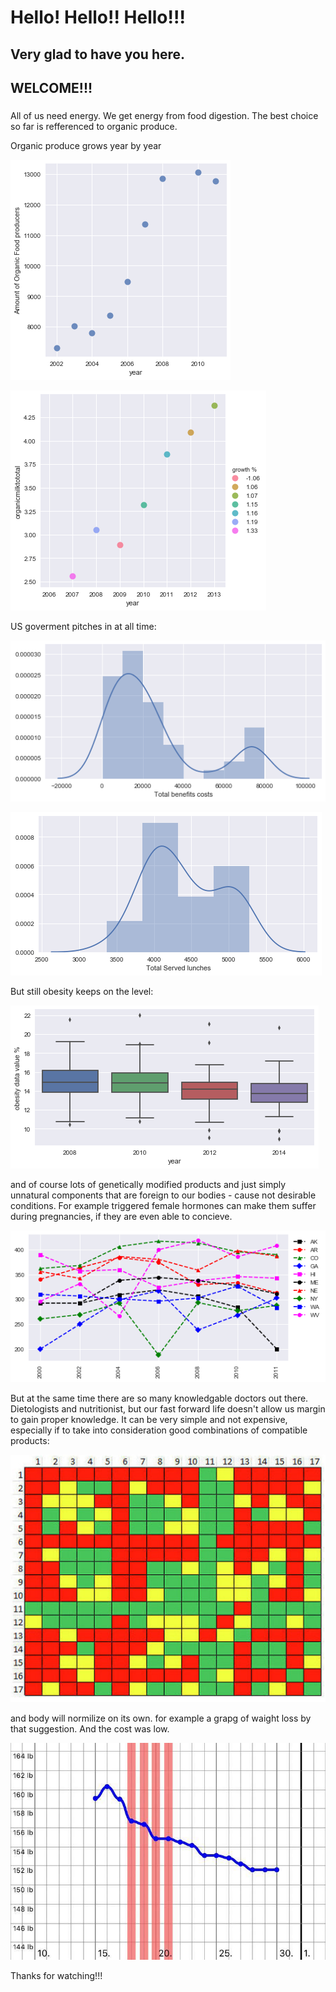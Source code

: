 # Hello! Hello!! Hello!!!

## Very glad to have you here.

## WELCOME!!!

###
All of us need energy. We get energy from food digestion. The best choice so far is refferenced to organic produce.

Organic produce grows year by year

![Image](https://github.com/YuliannkA/YuliannkA.github.io/blob/master/Organic%20producers.png)

![Image](https://github.com/YuliannkA/YuliannkA.github.io/blob/master/orgmilkquantitygrowth.png)

US goverment pitches in at all time:

![Image](https://github.com/YuliannkA/YuliannkA.github.io/blob/master/totalbenefitscosts.png)

![Image](https://github.com/YuliannkA/YuliannkA.github.io/blob/master/index.png)

But still obesity keeps on the level:

![Image](https://github.com/YuliannkA/YuliannkA.github.io/blob/master/obesity.png)

and of course lots of genetically modified products and just simply unnatural components that are foreign to our bodies - cause not desirable conditions. For example triggered female hormones can make them suffer during pregnancies, if they are even able to concieve.

![Image](https://github.com/YuliannkA/YuliannkA.github.io/blob/master/pregnancies.png)

But at the same time there are so many knowledgable doctors out there. Dietologists and nutritionist, but our fast forward life doesn't allow us margin to gain proper knowledge.
 It can be very simple and not expensive, especially if to take into consideration good combinations of compatible products:
 
 ![Image](https://github.com/YuliannkA/YuliannkA.github.io/blob/master/combinationspng.png)
 
 and body will normilize on its own.
 for example a grapg of waight loss by that suggestion. And the cost was low.

![Image](https://github.com/YuliannkA/YuliannkA.github.io/blob/master/27583258_1819746038098136_1952118238_n.jpg)

Thanks for watching!!!

